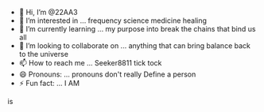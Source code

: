 - 👋 Hi, I’m @22AA3
- 👀 I’m interested in ... frequency science medicine healing
- 🌱 I’m currently learning ... my purpose into break the chains that bind us all
- 💞️ I’m looking to collaborate on ... anything that can bring balance back to the universe
- 📫 How to reach me ... Seeker8811 tick tock
- 😄 Pronouns: ... pronouns don't really Define a person
- ⚡ Fun fact: ... I AM

<!---
22AA3/22AA3 is a ✨ special ✨ repository because its `README.md` (this file) appears on your GitHub profile.
You can click the Preview link to take a look at your changes.
--->
is 
